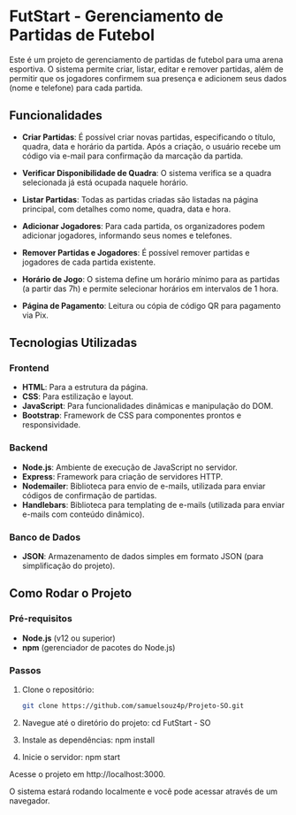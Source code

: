 # FutStart - Gerenciamento de Partidas de Futebol

Este é um projeto de gerenciamento de partidas de futebol para uma arena esportiva. O sistema permite criar, listar, editar e remover partidas, além de permitir que os jogadores confirmem sua presença e adicionem seus dados (nome e telefone) para cada partida.

## Funcionalidades

- **Criar Partidas**: É possível criar novas partidas, especificando o título, quadra, data e horário da partida. Após a criação, o usuário recebe um código via e-mail para confirmação da marcação da partida.
  
- **Verificar Disponibilidade de Quadra**: O sistema verifica se a quadra selecionada já está ocupada naquele horário.
  
- **Listar Partidas**: Todas as partidas criadas são listadas na página principal, com detalhes como nome, quadra, data e hora.
  
- **Adicionar Jogadores**: Para cada partida, os organizadores podem adicionar jogadores, informando seus nomes e telefones.
  
- **Remover Partidas e Jogadores**: É possível remover partidas e jogadores de cada partida existente.
  
- **Horário de Jogo**: O sistema define um horário mínimo para as partidas (a partir das 7h) e permite selecionar horários em intervalos de 1 hora.

- **Página de Pagamento**: Leitura ou cópia de código QR para pagamento via Pix.

## Tecnologias Utilizadas

### Frontend
- **HTML**: Para a estrutura da página.
- **CSS**: Para estilização e layout.
- **JavaScript**: Para funcionalidades dinâmicas e manipulação do DOM.
- **Bootstrap**: Framework de CSS para componentes prontos e responsividade.

### Backend
- **Node.js**: Ambiente de execução de JavaScript no servidor.
- **Express**: Framework para criação de servidores HTTP.
- **Nodemailer**: Biblioteca para envio de e-mails, utilizada para enviar códigos de confirmação de partidas.
- **Handlebars**: Biblioteca para templating de e-mails (utilizada para enviar e-mails com conteúdo dinâmico).

### Banco de Dados
- **JSON**: Armazenamento de dados simples em formato JSON (para simplificação do projeto).

## Como Rodar o Projeto

### Pré-requisitos

- **Node.js** (v12 ou superior)
- **npm** (gerenciador de pacotes do Node.js)

### Passos

1. Clone o repositório:
   ```bash
   git clone https://github.com/samuelsouz4p/Projeto-SO.git

2. Navegue até o diretório do projeto:
cd FutStart - SO

3. Instale as dependências:
npm install

4. Inicie o servidor:
npm start

Acesse o projeto em http://localhost:3000.

O sistema estará rodando localmente e você pode acessar através de um navegador.
